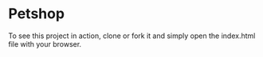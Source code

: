 # Petshop

To see this project in action, clone or fork it and simply open the index.html file with your browser.
